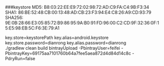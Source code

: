 ###keystore
MD5: B8:03:22:EE:E9:72:02:98:72:AD:C9:FA:C4:9B:F3:34
SHA1: 86:BE:52:48:CB:00:13:48:AD:CB:23:F3:94:E4:C8:26:A9:CD:93:79
SHA256: 9E:0B:28:66:E3:05:85:72:B9:86:95:9A:B0:91:FD:96:00:C2:CD:9F:32:36:0F:15:E5:98:EB:5C:F6:3E:79:A1

key.store=keystorePath
key.alias=android.keystore
key.store.password=dianrong
key.alias.password=dianrong  
./gradlew clean build bintrayUpload -PbintrayUser=feifei -PbintrayKey=69175aa7101760b64a7fee5aea872d4d84d14c8c -PdryRun=false